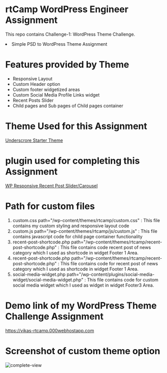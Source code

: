 # rtCamp WordPress Engineer Assignment

This repo contains Challenge-1: WordPress Theme Challenge.

<li>Simple PSD to WordPress Theme Assignment</li>

# Features provided by Theme
<ul>
<li> Responsive Layout </li>
<li> Custom Header option </li>
<li> Custom footer widgetized areas </li>
<li> Custom Social Media Profile Links widget </li>
<li> Recent Posts Slider </li>
<li> Child pages and Sub pages of Child pages container </li>
</ul>

# Theme Used for this Assignment 

<a href="https://underscores.me/"> Underscrore Starter Theme </a>

# plugin used for completing this Assignment

<a href="https://wordpress.org/plugins/wp-responsive-recent-post-slider/">WP Responsive Recent Post Slider/Carousel</a>


# Path for custom files 

<ol>
  <li> custom.css path="/wp-content/themes/rtcamp/custom.css" : This file contains my custom styling and responsive layout code </li>
   <li> custom.js path="/wp-content/themes/rtcamp/js/custom.js" : This file contains javascript code for child page container functionality </li>
   <li> recent-post-shortcode.php path="/wp-content/themes/rtcamp/recent-post-shortcode.php" : This file contains code recent post of news category which I used as shortcode in widget Footer 1 Area. </li>
  <li> recent-post-shortcode.php path="/wp-content/themes/rtcamp/recent-post-shortcode.php" : This file contains code for recent post of news category which I used as shortcode in widget Footer 1 Area. </li>
   <li> social-media-widget.php path="/wp-content/plugins/social-media-widget/social-media-widget.php" : This file contains code for custom social media widget which I used as widget in widget Footer3 Area. </li>
 </ol>

# Demo link of my WordPress Theme Challenge Assignment

<a href="https://vikas-rtcamp.000webhostapp.com/">https://vikas-rtcamp.000webhostapp.com</a>

# Screenshot of custom theme option

<img src="https://vikas-rtcamp.000webhostapp.com/screenshots/complete-page.png" alt="complete-view" />


